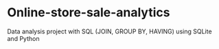 # Online-store-sale-analytics
Data analysis project with SQL (JOIN, GROUP BY, HAVING) using SQLite and Python
